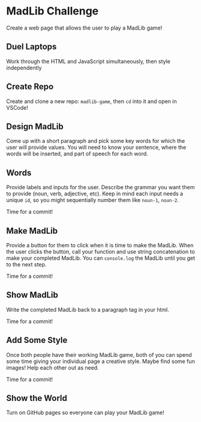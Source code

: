 MadLib Challenge
===

Create a web page that allows the user to play a MadLib game!

## Duel Laptops

Work through the HTML and JavaScript simultaneously, then style independently

## Create Repo

Create and clone a new repo: `madlib-game`, then `cd` into it and open in VSCode!

## Design MadLib

Come up with a short paragraph and pick some key words for which the user will provide values. You will need to know your sentence, where the words will be inserted, and part of speech for each word.

## Words

Provide labels and inputs for the user. Describe the grammar you want them to provide (noun, verb, adjective, etc). Keep in mind each input needs a unique `id`, so you might sequentially number them like `noun-1`, `noun-2`.

Time for a commit!

## Make MadLib

Provide a button for them to click when it is time to make the MadLib. When the user clicks the button, call your function and use string concatenation to make your completed MadLib. You can `console.log` the MadLib until you get to the next step.  

Time for a commit!

## Show MadLib

Write the completed MadLib back to a paragraph tag in your html.

Time for a commit!

## Add Some Style

Once both people have their working MadLib game, both of you can spend some time giving your individual page a creative style. Maybe find some fun images! Help each other out as need. 

Time for a commit!

## Show the World

Turn on GitHub pages so everyone can play your MadLib game!



